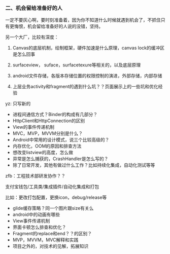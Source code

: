 ### 二、机会留给准备好的人

一定不要灰心啊，要时刻准备着，因为你不知道什么时候就遇到机会了，不抓住只有更悔恨，机会留给准备好的人说的没错，坚持。

另一个大厂，比较有深度：

1. Canvas的底层机制，绘制框架，硬件加速是什么原理，canvas lock的缓冲区是怎么回事

2. surfaceview， suface，surfacetexure等相关的，以及底层原理

3. android文件存储，各版本存储位置的权限控制的演进，外部存储，内部存储

4. 上层业务activity和fragment的遇到什么坑？？页面展示上的一些坑和优化经验

yz: 只写新的

* 进程间通信方式？Binder的构成有几部分？
* HttpClient和HttpConnection的区别
* View的事件传递机制
* MVC，MVP，MVVM分别是什么？
* Android中常用的设计模式，说三个比较高级的？
* 内存优化，OOM的原因和排查方法
* 想改变listview的高度，怎么做
* 异常是怎么捕获的，CrashHandler是怎么写的？
* 除了日常开发，其他有做过什么工作？比如持续化集成，自动化测试等等

zfb：工程技术部研发协作？？

支付宝钱包/工具类/集成插件/自动化集成和打包

比如：更改打包配置，更换icon，debug/release等

* glide缓存策略？同一个图片跟size有关么
* android中的动画有哪些
* View事件传递机制
* 界面卡顿怎么排查和优化？
* Fragment的replace和end？？的区别？
* MVP，MVVM，MVC解释和实践
* 项目之外的，对技术的见解，拓展知识



